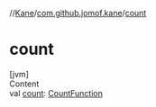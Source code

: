 //[Kane](../index.md)/[com.github.jomof.kane](index.md)/[count](count.md)



# count  
[jvm]  
Content  
val [count](count.md): [CountFunction](../com.github.jomof.kane.functions/-count-function/index.md)  



